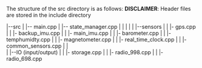 The structure of the src directory is as follows:
**DISCLAIMER**: Header files are stored in the include directory

|--src
| |-- main.cpp
| |-- state_manager.cpp
| |
| |
| |--sensors
| | |- gps.cpp
| | |- backup_imu.cpp
| | |- main_imu.cpp
| | |- barometer.cpp
| | |- temphumidty.cpp
| | |- magnetometer.cpp
| | |- real_time_clock.cpp
| | |- common_sensors.cpp
| |  
| |--IO (input/output)
| | |- storage.cpp
| | |- radio_998.cpp
| | |- radio_698.cpp

